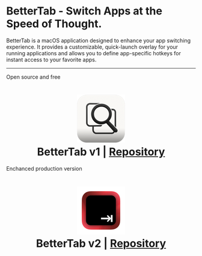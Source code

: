 # BetterTab - Switch Apps at the Speed of Thought.

BetterTab is a macOS application designed to enhance your app switching experience. It provides a customizable, quick-launch overlay for your running applications and allows you to define app-specific hotkeys for instant access to your favorite apps.

---
Open source and free

<h1 align="center">
  <img src="https://raw.githubusercontent.com/daniil-pogorelov/Better-Tab/refs/heads/v1/docs/assets/images/128.png" alt="BetterTab">
   <br>
   BetterTab v1 | <a href="https://github.com/daniil-pogorelov/Better-Tab/tree/v1">Repository</a>
   <a 
   <br>
</h1>

Enchanced production version

<h1 align="center">
  <img src="https://raw.githubusercontent.com/daniil-pogorelov/Better-Tab/refs/heads/v2/docs/assets/img/128.png" alt="BetterTab">
   <br>
   BetterTab v2 | <a href="https://github.com/daniil-pogorelov/Better-Tab/tree/v2">Repository</a>
   <br>
</h1>

